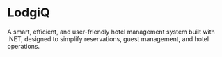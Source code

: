 # LodgiQ

A smart, efficient, and user-friendly hotel management system built with .NET, designed to simplify reservations, guest
management, and hotel operations.
